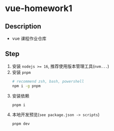 # vue-homework1

## Description

- vue 课程作业仓库

## Step

1. 安装 `nodejs >= 16`, 推荐使用版本管理工具(`nvm...`)
2. 安装 `pnpm`
   ```sh
   # recommend zsh, bash, powershell
   npm i -g pnpm
   ```
3. 安装依赖
   ```sh
   pnpm i
   ```
4. 本地开发预览(`see package.json -> scripts`)
   ```sh
   pnpm dev
   ```
